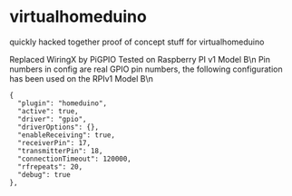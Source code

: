 virtualhomeduino
================

quickly hacked together proof of concept stuff for virtualhomeduino

Replaced WiringX by PiGPIO Tested on Raspberry PI v1 Model B\n
Pin numbers in config are real GPIO pin numbers, the following configuration has been used on the RPIv1 Model B\n

    {
      "plugin": "homeduino",
      "active": true,
      "driver": "gpio",
      "driverOptions": {},
      "enableReceiving": true,
      "receiverPin": 17,
      "transmitterPin": 18,
      "connectionTimeout": 120000,
      "rfrepeats": 20,
      "debug": true
    },

